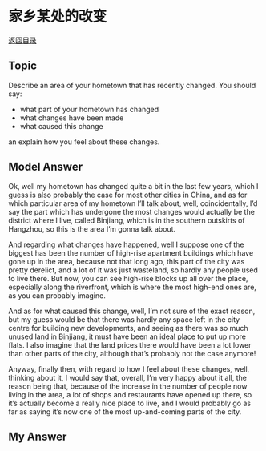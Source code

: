 # 家乡某处的改变
[返回目录](README.md)
## Topic
Describe an area of your hometown that has recently changed. You should say:

- what part of your hometown has changed
- what changes have been made
- what caused this change

an explain how you feel about these changes.
## Model Answer

Ok, well my hometown has changed quite a bit in the last few years, which I guess is also probably the case for most other cities in China, and as for which particular area of my hometown I’ll talk about, well, coincidentally, I’d say the part which has undergone the most changes would actually be the district where I live, called Binjiang, which is in the southern outskirts of Hangzhou, so this is the area I’m gonna talk about.

And regarding what changes have happened, well I suppose one of the biggest has been the number of high-rise apartment buildings which have gone up in the area, because not that long ago, this part of the city was pretty derelict, and a lot of it was just wasteland, so hardly any people used to live there. But now, you can see high-rise blocks up all over the place, especially along the riverfront, which is where the most high-end ones are, as you can probably imagine.

And as for what caused this change, well, I’m not sure of the exact reason, but my guess would be that there was hardly any space left in the city centre for building new developments, and seeing as there was so much unused land in Binjiang, it must have been an ideal place to put up more flats. I also imagine that the land prices there would have been a lot lower than other parts of the city, although that’s probably not the case anymore!

Anyway, finally then, with regard to how I feel about these changes, well, thinking about it, I would say that, overall, I’m very happy about it all, the reason being that, because of the increase in the number of people now living in the area, a lot of shops and restaurants have opened up there, so it’s actually become a really nice place to live, and I would probably go as far as saying it’s now one of the most up-and-coming parts of the city.

## My Answer

